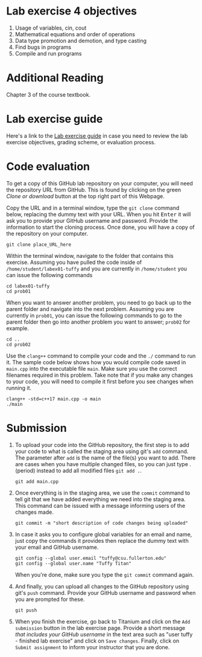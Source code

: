 #  Lab exercise 4 objectives
1. Usage of variables, cin, cout
2. Mathematical equations and order of operations
3. Data type promotion and demotion, and type casting
4. Find bugs in programs
5. Compile and run programs

# Additional Reading
Chapter 3 of the course textbook.

# Lab exercise guide
Here's a link to the [Lab exercise guide](https://drive.google.com/open?id=1MCaTFhxM1wIeC-Iwr1FC4Fw1mVVVRXh7) in case you need to review the lab exercise objectives, grading scheme, or evaluation process.

# Code evaluation
To get a copy of this GitHub lab repository on your computer, you will need the repository URL from GitHub. This is found by clicking on the green *Clone or download* button at the top right part of this Webpage.

Copy the URL and in a terminal window, type the `git clone` command below, replacing the dummy text with your URL. When you hit <kbd>Enter</kbd> it will ask you to provide your GitHub username and password. Provide the information to start the cloning process. Once done, you will have a copy of the repository on your computer.

```
git clone place_URL_here
```

Within the terminal window, navigate to the folder that contains this exercise. Assuming you have pulled the code inside of `/home/student/labex01-tuffy` and you are currently in `/home/student` you can issue the following commands

```
cd labex01-tuffy
cd prob01
```

When you want to answer another problem, you need to go back up to the parent folder and navigate into the next problem. Assuming you are currently in `prob01`, you can issue the following commands to go to the parent folder then go into another problem you want to answer; `prob02` for example.

```
cd ..
cd prob02
```

Use the `clang++` command to compile your code and the `./` command to run it. The sample code below shows how you would compile code saved in `main.cpp` into the executable file `main`. Make sure you use the correct filenames required in this problem. Take note that if you make any changes to your code, you will need to compile it first before you see changes when running it.

```
clang++ -std=c++17 main.cpp -o main
./main
```

# Submission
1. To upload your code into the GitHub repository, the first step is to add your code to what is called the staging area using git's `add` command. The parameter after `add` is the name of the file(s) you want to add. There are cases when you have multiple changed files, so you can just type . (period) instead to add all modified files `git add .`.

    ```
    git add main.cpp
    ```

1. Once everything is in the staging area, we use the `commit` command to tell git that we have added everything we need into the staging area. This command can be issued with a message informing users of the changes made.

    ```
    git commit -m "short description of code changes being uploaded"
    ```

1. In case it asks you to configure global variables for an email and name, just copy the commands it provides then replace the dummy text with your email and GitHub username.

    ```
    git config --global user.email "tuffy@csu.fullerton.edu"
    git config --global user.name "Tuffy Titan"
    ```

    When you're done, make sure you type the `git commit` command again.

1. And finally, you can upload all changes to the GitHub repository using git's `push` command. Provide your GitHub username and password when you are prompted for these.

    ```
    git push
    ```

1. When you finish the exercise, go back to Titanium and click on the `Add submission` button in the lab exercise page. Provide a short message *that includes your GitHub username* in the text area such as "user tuffy - finished lab exercise" and click on `Save changes`. Finally, click on `Submit assignment` to inform your instructor that you are done.
